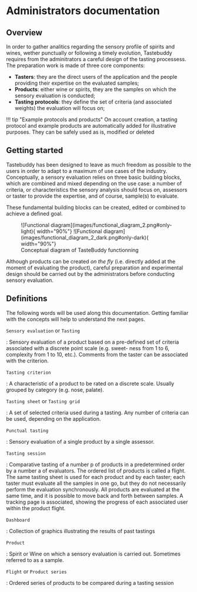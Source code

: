 # Administrators documentation

## Overview

In order to gather analitics regarding the sensory profile of spirits and wines,
wether punctually or following a timely evolution, Tastebuddy requires from the
adminitrators a careful design of the tasting processess. The preparation work
is made of three core components:

- **Tasters**: they are the direct users of the application and the people providing
  their expertise on the evaluated samples;
- **Products**: either wine or spirits, they are the samples on which the sensory
  evaluation is conducted;
- **Tasting protocols**: they define the set of criteria (and associated weights)
  the evaluation will focus on;

!!! tip "Example protocols and products"
    On account creation, a tasting protocol and example products are automatically
    added for illustrative purposes. They can be safely used as is, modified or
    deleted

## Getting started
Tastebuddy has been designed to leave as much freedom as possible to the users in
order to adapt to a maximum of use cases of the industry. Conceptually, a
sensory evaluation relies on three basic building blocks, which are combined and
mixed depending on the use case: a number of criteria, or characteristics the
sensory analysis should focus on, assessors or taster to provide the expertise,
and of course, sample(s) to evaluate.

These fundamental building blocks can be created, edited or combined to achieve
a defined goal. 

<figure markdown="span">
  ![Functional diagram](images/functional_diagram_2.png#only-light){ width="90%"}
  ![Functional diagram](images/functional_diagram_2_dark.png#only-dark){ width="90%"}
  <figcaption>Conceptual diagram of TasteBuddy functionning</figcaption>
</figure>

Although products can be created _on the fly_ (i.e. directly added at the moment
of evaluating the product), careful preparation and experimental design should
be carried out by the administrators before conducting sensory evaluation.

## Definitions
The following words will be used along this documentation. Getting familiar with
the concepts will help to understand the next pages.

`Sensory evaluation` or `Tasting`

: Sensory evaluation of a product based on a pre-defined set
of criteria associated with a discrete point scale (e.g. sweet-
ness from 1 to 6, complexity from 1 to 10, etc.). Comments
from the taster can be associated with the criterion.

`Tasting criterion`

: A characteristic of a product to be rated on a discrete scale.
Usually grouped by category (e.g. nose, palate).

`Tasting sheet` or `Tasting grid`

: A set of selected criteria used during a tasting. Any number
of criteria can be used, depending on the application.

`Punctual tasting`

: Sensory evaluation of a single product by a single assessor.

`Tasting session`

: Comparative tasting of a number p of products in a predetermined order by a
number a of evaluators. The ordered list of products is called a flight. The
same tasting sheet is used for each product and by each taster; each taster must
evaluate all the samples in one go, but they do not necessarily perform the
evaluation synchronously. All products are evaluated at the same time, and it is
possible to move back and forth between samples. A tracking page is associated,
showing the progress of each associated user within the product flight.

`Dashboard`

: Collection of graphics illustrating the results of past tastings

`Product`

: Spirit or Wine on which a sensory evaluation is carried out. Sometimes referred to as a sample.

`Flight` or `Product series`

: Ordered series of products to be compared during a tasting session

